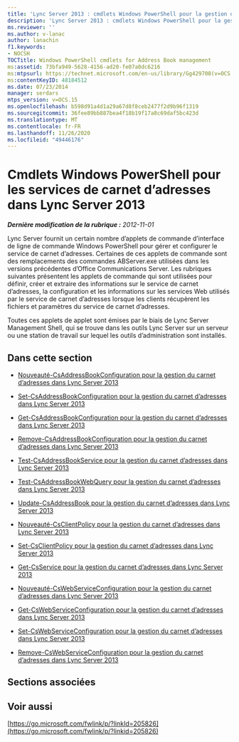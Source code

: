 ```yaml
---
title: 'Lync Server 2013 : cmdlets Windows PowerShell pour la gestion du carnet d’adresses'
description: 'Lync Server 2013 : cmdlets Windows PowerShell pour la gestion du carnet d’adresses.'
ms.reviewer: ''
ms.author: v-lanac
author: lanachin
f1.keywords:
- NOCSH
TOCTitle: Windows PowerShell cmdlets for Address Book management
ms:assetid: 73bfa949-5628-4156-ad20-fe07a0dc6216
ms:mtpsurl: https://technet.microsoft.com/en-us/library/Gg429708(v=OCS.15)
ms:contentKeyID: 48184512
ms.date: 07/23/2014
manager: serdars
mtps_version: v=OCS.15
ms.openlocfilehash: b598d91a4d1a29a67d8f8ceb2477f2d9b96f1319
ms.sourcegitcommit: 36fee89bb887bea4f18b19f17a8c69daf5bc423d
ms.translationtype: MT
ms.contentlocale: fr-FR
ms.lasthandoff: 11/26/2020
ms.locfileid: "49446176"
---
```

# <a name="windows-powershell-cmdlets-for-address-book-services-in-lync-server-2013"></a>Cmdlets Windows PowerShell pour les services de carnet d’adresses dans Lync Server 2013

<div data-xmlns="http://www.w3.org/1999/xhtml">

<div class="topic" data-xmlns="http://www.w3.org/1999/xhtml" data-msxsl="urn:schemas-microsoft-com:xslt" data-cs="https://msdn.microsoft.com/">

<div data-asp="https://msdn2.microsoft.com/asp">



</div>

<div id="mainSection">

<div id="mainBody">

<span> </span>

_**Dernière modification de la rubrique :** 2012-11-01_

Lync Server fournit un certain nombre d’applets de commande d’interface de ligne de commande Windows PowerShell pour gérer et configurer le service de carnet d’adresses. Certaines de ces applets de commande sont des remplacements des commandes ABServer.exe utilisées dans les versions précédentes d’Office Communications Server. Les rubriques suivantes présentent les applets de commande qui sont utilisées pour définir, créer et extraire des informations sur le service de carnet d’adresses, la configuration et les informations sur les services Web utilisés par le service de carnet d’adresses lorsque les clients récupèrent les fichiers et paramètres du service de carnet d’adresses.

Toutes ces applets de applet sont émises par le biais de Lync Server Management Shell, qui se trouve dans les outils Lync Server sur un serveur ou une station de travail sur lequel les outils d’administration sont installés.

<div>

## <a name="in-this-section"></a>Dans cette section

  - [Nouveauté-CsAddressBookConfiguration pour la gestion du carnet d’adresses dans Lync Server 2013](lync-server-2013-New-CsAddressBookConfiguration-for-address-book-management.md)

  - [Set-CsAddressBookConfiguration pour la gestion du carnet d’adresses dans Lync Server 2013](lync-server-2013-set-csaddressbookconfiguration-for-address-book-management.md)

  - [Get-CsAddressBookConfiguration pour la gestion du carnet d’adresses dans Lync Server 2013](lync-server-2013-get-csaddressbookconfiguration-for-address-book-management.md)

  - [Remove-CsAddressBookConfiguration pour la gestion du carnet d’adresses dans Lync Server 2013](lync-server-2013-remove-csaddressbookconfiguration-for-address-book-management.md)

  - [Test-CsAddressBookService pour la gestion du carnet d’adresses dans Lync Server 2013](lync-server-2013-test-csaddressbookservice-for-address-book-management.md)

  - [Test-CsAddressBookWebQuery pour la gestion du carnet d’adresses dans Lync Server 2013](lync-server-2013-test-csaddressbookwebquery-for-address-book-management.md)

  - [Update-CsAddressBook pour la gestion du carnet d’adresses dans Lync Server 2013](lync-server-2013-update-csaddressbook-for-address-book-management.md)

  - [Nouveauté-CsClientPolicy pour la gestion du carnet d’adresses dans Lync Server 2013](lync-server-2013-new-csclientpolicy-for-address-book-management.md)

  - [Set-CsClientPolicy pour la gestion du carnet d’adresses dans Lync Server 2013](lync-server-2013-set-csclientpolicy-for-address-book-management.md)

  - [Get-CsService pour la gestion du carnet d’adresses dans Lync Server 2013](lync-server-2013-get-csservice-for-address-book-management.md)

  - [Nouveauté-CsWebServiceConfiguration pour la gestion du carnet d’adresses dans Lync Server 2013](lync-server-2013-New-CsWebServiceConfiguration-for-address-book-management.md)

  - [Get-CsWebServiceConfiguration pour la gestion du carnet d’adresses dans Lync Server 2013](lync-server-2013-get-cswebserviceconfiguration-for-address-book-management.md)

  - [Set-CsWebServiceConfiguration pour la gestion du carnet d’adresses dans Lync Server 2013](lync-server-2013-set-cswebserviceconfiguration-for-address-book-management.md)

  - [Remove-CsWebServiceConfiguration pour la gestion du carnet d’adresses dans Lync Server 2013](lync-server-2013-remove-cswebserviceconfiguration-for-address-book-management.md)

</div>

<div>

## <a name="related-sections"></a>Sections associées

</div>

<div>

## <a name="see-also"></a>Voir aussi


[https://go.microsoft.com/fwlink/p/?linkId=205826](https://go.microsoft.com/fwlink/p/?linkid=205826)  
  

</div>

</div>

<span> </span>

</div>

</div>

</div>

